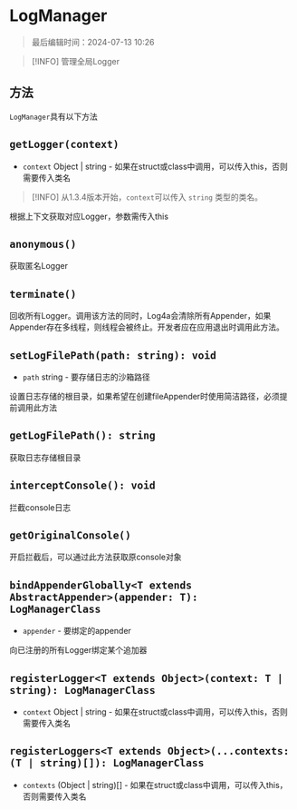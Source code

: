 # LogManager

> 最后编辑时间：2024-07-13 10:26

> [!INFO]
> 管理全局Logger

## 方法

`LogManager`具有以下方法

## `getLogger(context)`

- `context` Object | string - 如果在struct或class中调用，可以传入this，否则需要传入类名

> [!INFO]
> 从1.3.4版本开始，`context`可以传入 `string` 类型的类名。

根据上下文获取对应Logger，参数需传入this

## `anonymous()`

获取匿名Logger

## `terminate()`

回收所有Logger。调用该方法的同时，Log4a会清除所有Appender，如果Appender存在多线程，则线程会被终止。开发者应在应用退出时调用此方法。

## `setLogFilePath(path: string): void` <Badge type="tip" text="1.3.1 +" />

- `path` string - 要存储日志的沙箱路径

设置日志存储的根目录，如果希望在创建fileAppender时使用简洁路径，必须提前调用此方法

## `getLogFilePath(): string` <Badge type="tip" text="1.3.1 +" />

获取日志存储根目录

## `interceptConsole(): void` <Badge type="tip" text="1.3.1 +" />

拦截console日志

## `getOriginalConsole()`

开启拦截后，可以通过此方法获取原console对象

## `bindAppenderGlobally<T extends AbstractAppender>(appender: T): LogManagerClass` <Badge type="tip" text="1.5.4 +" />

- `appender` - 要绑定的appender

向已注册的所有Logger绑定某个追加器

## `registerLogger<T extends Object>(context: T | string): LogManagerClass` <Badge type="tip" text="1.5.4 +" />

- `context` Object | string - 如果在struct或class中调用，可以传入this，否则需要传入类名

## `registerLoggers<T extends Object>(...contexts: (T | string)[]): LogManagerClass` <Badge type="tip" text="1.5.4 +" />

- `contexts` (Object | string)[] - 如果在struct或class中调用，可以传入this，否则需要传入类名